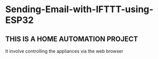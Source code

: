 # Sending-Email-with-IFTTT-using-ESP32
## THIS IS A HOME AUTOMATION PROJECT
 It involve controlling the appliances via the web browser
